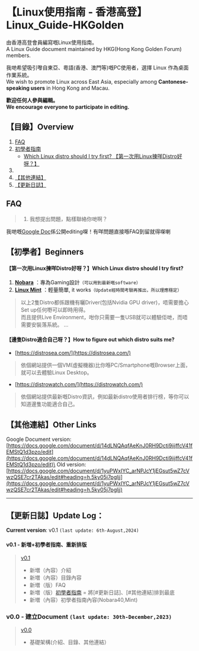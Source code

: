 # 【Linux使用指南 - 香港高登】Linux_Guide-HKGolden
由香港高登會員編寫嘅Linux使用指南。\
A Linux Guide document maintained by HKG(Hong Kong Golden Forum) members.

我哋希望吸引嚟自東亞、粵語(香港、澳門等)嘅PC使用者，選擇 Linux 作為桌面作業系統。\
We wish to promote Linux across East Asia, especially among **Cantonese-speaking users** in Hong Kong and Macau.

**歡迎任何人參與編輯。** \
**We encourage everyone to participate in editing.**


##  【目錄】Overview
1. [FAQ](https://github.com/Ramen-LadyHKG/Linux_Guide-HKGolden/edit/main/README.md#faq)
2. [初學者指南](https://github.com/Ramen-LadyHKG/Linux_Guide-HKGolden/edit/main/README.md#%E5%88%9D%E5%AD%B8%E8%80%85beginners)
   - [Which Linux distro should I try first? 【第一次用Linux揀咩Distro好呀？】](https://github.com/Ramen-LadyHKG/Linux_Guide-HKGolden/edit/main/README.md#%E7%AC%AC%E4%B8%80%E6%AC%A1%E7%94%A8linux%E6%8F%80%E5%92%A9distro%E5%A5%BD%E5%91%80which-linux-distro-should-i-try-first)
3. 
4. [【其他連結】](https://github.com/Ramen-LadyHKG/Linux_Guide-HKGolden/edit/main/README.md#%E5%85%B6%E4%BB%96%E9%80%A3%E7%B5%90other-links)
5. [【更新日誌】](https://github.com/Ramen-LadyHKG/Linux_Guide-HKGolden/edit/main/README.md#%E6%9B%B4%E6%96%B0%E6%97%A5%E8%AA%8Cupdate-log)

## FAQ
> 1. 我想提出問題，點樣聯絡你哋啊？

我哋嘅[Google Doc](https://docs.google.com/document/d/14dLNQAqfAeKnJ0RH9Dcti9iijffcV41fEMStQ1d3pzo/edit?usp=sharing)係公開editing㗎！有咩問題直接喺FAQ到留就得㗎喇


## 【初學者】Beginners
#### 【第一次用Linux揀咩Distro好呀？】Which Linux distro should I try first? 

1. [**Nobara**](https://nobaraproject.org/download-nobara/) ：專為Gaming設計`（可以用到最新嘅software）`
2. [**Linux Mint**](https://linuxmint.com/) ：輕量簡單, it works`（Update經時間考驗再推出，所以理應穩定）`
> 以上2隻Distro都係跟機有曬Driver(包括Nvidia GPU driver)，唔需要擔心Set up任何嘢可以即時用得。\
> 而且提供Live Environment，咁你只需要一隻USB就可以體驗佢哋，而唔需要安裝落系統。
...
#### 【邊隻Distro適合自己呀？】How to figure out which distro suits me?

- [https://distrosea.com/](https://distrosea.com/)
> 依個網站提供一個VM(虛擬機器)比你喺PC/Smartphone嘅Browser上面，就可以去體驗Linux Desktop。
- [https://distrowatch.com/](https://distrowatch.com/)
> 依個網站提供最新嘅Distro資訊，例如最新distro使用者排行榜，等你可以知道邊隻功能適合自己。


## 【其他連結】Other Links
Google Document version: [https://docs.google.com/document/d/14dLNQAqfAeKnJ0RH9Dcti9iijffcV41fEMStQ1d3pzo/edit](https://docs.google.com/document/d/14dLNQAqfAeKnJ0RH9Dcti9iijffcV41fEMStQ1d3pzo/edit)\
Old version: [https://docs.google.com/document/d/1yuPWxIYC_arNPJcY1jEGsut5wZ7cVwzQSE7cr2TAkas/edit#heading=h.5ky05j7pgljj](https://docs.google.com/document/d/1yuPWxIYC_arNPJcY1jEGsut5wZ7cVwzQSE7cr2TAkas/edit#heading=h.5ky05j7pgljj)

---


## 【更新日誌】Update Log：

**Current version**: v0.1 `(last update: 6th-August,2024)`

#### v0.1 - 新増+初學者指南、重新排版
> [v0.1]()
> 
> + 新増（內容）介紹
> + 新増（內容）目錄內容
> + 新増（版）FAQ
> + 新増（版）[初學者指南](https://github.com/Ramen-LadyHKG/Linux_Guide-HKGolden/edit/main/README.md#%E5%88%9D%E5%AD%B8%E8%80%85beginners)
> = 將[#更新日誌]、[#其他連結]排到最底
> + 新増（內容）初學者指南內容(Nobara40,Mint)

### v0.0 - 建立Document `(last update: 30th-December,2023)`
> [v0.0](https://github.com/Ramen-LadyHKG/Linux_Guide-HKGolden/tree/v0.0)
> 
> - 基礎架構(介紹、目錄、其他連結）
